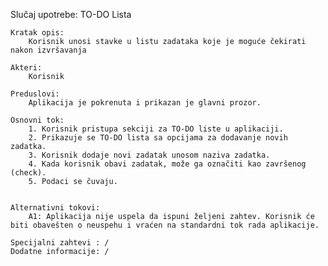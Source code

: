 
Slučaj upotrebe: TO-DO Lista

    Kratak opis:
        Korisnik unosi stavke u listu zadataka koje je moguće čekirati nakon izvršavanja

    Akteri: 
        Korisnik

    Preduslovi: 
        Aplikacija je pokrenuta i prikazan je glavni prozor.

    Osnovni tok:
        1. Korisnik pristupa sekciji za TO-DO liste u aplikaciji.
        2. Prikazuje se TO-DO lista sa opcijama za dodavanje novih zadatka.
        3. Korisnik dodaje novi zadatak unosom naziva zadatka.
        4. Kada korisnik obavi zadatak, može ga označiti kao završenog (check).
        5. Podaci se čuvaju.


    Alternativni tokovi:
        A1: Aplikacija nije uspela da ispuni željeni zahtev. Korisnik će biti obavešten o neuspehu i vraćen na standardni tok rada aplikacije.

    Specijalni zahtevi : /
    Dodatne informacije: /